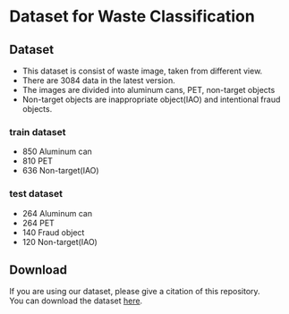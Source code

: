 # Dataset for Waste Classification

## Dataset

- This dataset is consist of waste image, taken from different view.
- There are 3084 data in the latest version.
- The images are divided into aluminum cans, PET, non-target objects
- Non-target objects are inappropriate object(IAO) and intentional fraud objects.

### train dataset
- 850 Aluminum can
- 810 PET
- 636 Non-target(IAO)

### test dataset
- 264 Aluminum can
- 264 PET
- 140 Fraud object
- 120 Non-target(IAO)

## Download

If you are using our dataset, please give a citation of this repository. <br>
You can download the dataset [here](https://drive.google.com/drive/folders/1a2QQL3Nd8GYCUrMPWDopDkoM6xpf-HFj?usp=sharing).
